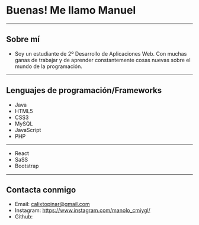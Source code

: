 # Buenas! Me llamo Manuel
---
## Sobre mí
- Soy un estudiante de 2º Desarrollo de Aplicaciones Web. Con muchas ganas de trabajar y de aprender constantemente cosas nuevas sobre el mundo de la programación. 
---
## Lenguajes de programación/Frameworks
- Java       
- HTML5       
- CSS3        
- MySQL
- JavaScript
- PHP
---
- React
- SaSS
- Bootstrap
---
## Contacta conmigo
- Email: calixtopinar@gmail.com
- Instagram: https://www.instagram.com/manolo_cmiygl/
- Github: 
